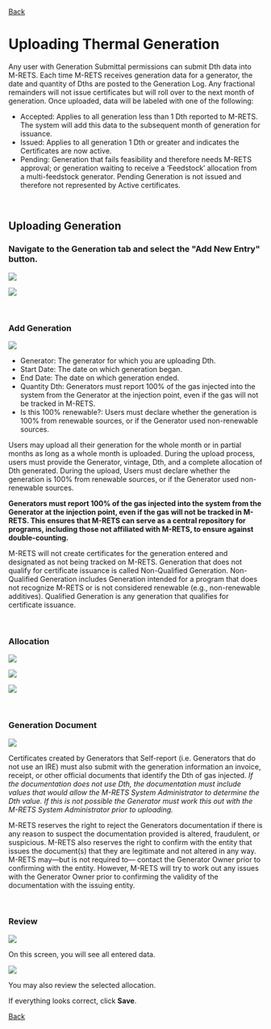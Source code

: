 [Back](https://mrets.github.io/Help/index)

# Uploading Thermal Generation

Any user with Generation Submittal permissions can submit Dth data into M-RETS. Each time M-RETS receives generation data for a generator, the date and quantity of Dths are posted to the Generation Log. Any
fractional remainders will not issue certificates but will roll over to the next month of generation. Once uploaded, data will be labeled with one of the following:

<ul>
  <li>Accepted: Applies to all generation less than 1 Dth reported to M-RETS. The system will add this data to the subsequent month of generation for issuance.</li>
  <li>Issued: Applies to all generation 1 Dth or greater and indicates the Certificates are now active.</li>
  <li>Pending: Generation that fails feasibility and therefore needs M-RETS approval; or generation waiting to receive a ‘Feedstock’ allocation from a multi-feedstock generator. Pending Generation is not issued and therefore not represented by Active certificates.</li>
  </ul>

<br>

## Uploading Generation

### Navigate to the Generation tab and select the "Add New Entry" button.

![](https://github.com/mrets/photos/blob/master/generation_rt_1.png?raw=true)

![](https://github.com/mrets/photos/blob/master/generation_rt_2.png?raw=true)

<br>

### Add Generation

![](https://github.com/mrets/photos/blob/master/generation_rt_3.png?raw=true)

<ul>
  <li>Generator: The generator for which you are uploading Dth.</li>
  <li>Start Date: The date on which generation began.</li>
  <li>End Date: The date on which generation ended.</li>
  <li>Quantity Dth: Generators must report 100% of the gas injected into the system from the Generator at the injection point, even if the gas will not be tracked in M-RETS.</li>
  <li> Is this 100% renewable?: Users must declare whether the generation is 100% from renewable sources, or if the Generator used non-renewable sources.</li>
  </ul>

Users may upload all their generation for the whole month or in partial months as long as a whole month is uploaded. During the upload process, users must provide the Generator, vintage, Dth, and a complete allocation of Dth generated. During the upload, Users must declare whether the generation is 100% from renewable sources, or if the Generator used non-renewable sources. 

**Generators must report 100% of the gas injected into the system from the Generator at the injection point, even if the gas will not be tracked in M-RETS. This ensures that M-RETS can serve as a central repository for programs, including those not affiliated with M-RETS, to ensure against double-counting.** 

M-RETS will not create certificates for the generation entered and designated as not being tracked on M-RETS. Generation that does not qualify for certificate issuance is called Non-Qualified Generation. Non-Qualified Generation includes Generation intended for a program that does not recognize M-RETS or is not considered renewable (e.g., non-renewable additives). Qualified Generation is any generation that qualifies for certificate issuance. 

<br>

### Allocation

![](https://github.com/mrets/photos/blob/master/generation_rt_4.png?raw=true)

![](https://github.com/mrets/photos/blob/master/generation_rt_5.png?raw=true)

![](https://github.com/mrets/photos/blob/master/generation_rt_6.png?raw=true)

<br>

### Generation Document

![](https://github.com/mrets/photos/blob/master/generation_rt_7.png?raw=true)

Certificates created by Generators that Self-report (i.e. Generators that do not use an IRE) must also submit with the generation information an invoice, receipt, or other official documents that identify the Dth of gas injected. *If the documentation does not use Dth, the documentation must include values that would allow the M-RETS System Administrator to determine the Dth value. If this is not possible the Generator must work this out with the M-RETS System Administrator prior to uploading.*

M-RETS reserves the right to reject the Generators documentation if there is any reason to suspect the documentation provided is altered, fraudulent, or suspicious. M-RETS also reserves the right to confirm with the entity that issues the document(s) that they are legitimate and not altered in any way. M-RETS may—but is not required to— contact the Generator Owner prior to confirming with the entity. However, M-RETS will try to work out any issues with the Generator Owner prior to
confirming the validity of the documentation with the issuing entity. 

<br>

### Review

![](https://github.com/mrets/photos/blob/master/generation_rt_8.png?raw=true)

On this screen, you will see all entered data. 

![](https://github.com/mrets/photos/blob/master/generation_rt_9.png?raw=true)

You may also review the selected allocation. 

If everything looks correct, click **Save**. 

[Back](https://mrets.github.io/Help/index)
